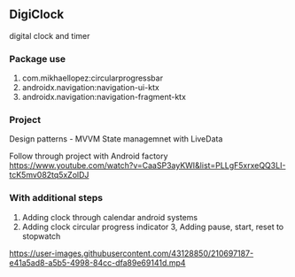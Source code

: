 ## DigiClock
digital clock and timer 

### Package use 
1. com.mikhaellopez:circularprogressbar
2. androidx.navigation:navigation-ui-ktx
3. androidx.navigation:navigation-fragment-ktx

### Project
Design patterns - MVVM
State managemnet with LiveData

Follow through project with Android factory
https://www.youtube.com/watch?v=CaaSP3ayKWI&list=PLLgF5xrxeQQ3LI-tcK5mv082tq5xZolDJ

### With additional steps
1. Adding clock through calendar android systems
2. Adding clock circular progress indicator
3, Adding pause, start, reset to stopwatch

https://user-images.githubusercontent.com/43128850/210697187-e41a5ad8-a5b5-4998-84cc-dfa89e69141d.mp4

